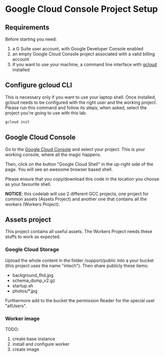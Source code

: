 # Google Cloud Console Project Setup

## Requirements

Before starting you need:
1. a G Suite user account, with Google Developer Console enabled
1. an empty Google Cloud Console project associated with a valid billing account
1. if you want to use your machine, a command line interface with [gcloud](https://cloud.google.com/sdk/downloads) installed

## Configure gcloud CLI

This is necessary only if you want to use your laptop shell. Once installed, gcloud needs to be configured with the right user and the working project.
Please run this command and follow its steps; when asked, select the project you're going to use with this lab.

```bash
gcloud init
```

## Google Cloud Console

Go to the [Google Cloud Console](https://cloud.google.com/consoele) and select your project. This is your working console, where all the magic happens.

Then, click on the button "Google Cloud Shell" in the up-right side of the page. You will see an awesome browser based shell. 

Please ensure that you copy/download this code in the location you choose as your favourite shell.

**NOTICE**: this codelab will use 2 different GCC projects, one project for common assets (Assets Project) and another one that contains all the workers (Workers Project).

## Assets project

This project contains all useful assets. The Workers Project needs these stuffs to work as expected.

### Google Cloud Storage

Upload the whole content in the folder /support/public into a your bucket (this project uses the name "intech"). Then share publicly these items:

* background_fhd.jpg
* schema_dump_v2.gz
* startup.sh
* photos/*.jpg

Furthermore add to the bucket the permission Reader for the special usel "allUsers".

### Worker image

TODO:
1. create base instance
1. install and configure worker
1. create image